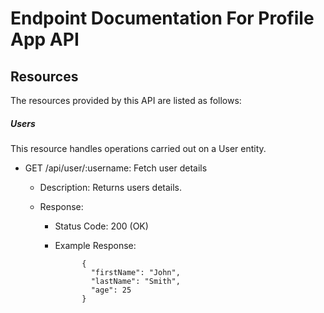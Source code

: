# Endpoint Documentation For Profile App API

## Resources

The resources provided by this API are listed as follows:

##### Users

This resource handles operations carried out on a User entity.

- GET /api/user/:username: Fetch user details

    - Description: Returns users details.

    - Response:

        - Status Code: 200 (OK)
     
        - Example Response:

          ```
                {
                  "firstName": "John",
                  "lastName": "Smith",
                  "age": 25
                }
          ```
